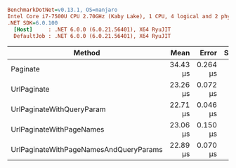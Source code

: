``` ini

BenchmarkDotNet=v0.13.1, OS=manjaro 
Intel Core i7-7500U CPU 2.70GHz (Kaby Lake), 1 CPU, 4 logical and 2 physical cores
.NET SDK=6.0.100
  [Host]     : .NET 6.0.0 (6.0.21.56401), X64 RyuJIT
  DefaultJob : .NET 6.0.0 (6.0.21.56401), X64 RyuJIT


```
|                                 Method |     Mean |    Error |   StdDev |
|--------------------------------------- |---------:|---------:|---------:|
|                               Paginate | 34.43 μs | 0.264 μs | 0.234 μs |
|                            UrlPaginate | 23.26 μs | 0.072 μs | 0.060 μs |
|              UrlPaginateWithQueryParam | 22.71 μs | 0.046 μs | 0.041 μs |
|               UrlPaginateWithPageNames | 23.06 μs | 0.150 μs | 0.133 μs |
| UrlPaginateWithPageNamesAndQueryParams | 22.89 μs | 0.070 μs | 0.066 μs |
